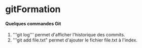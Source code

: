# gitFormation

#### Quelques commandes Git

1. '''git log''' permet d'afficher l'historique des commits. 
2. '''git add file.txt" permet d'ajouter le fichier file.txt à l'index.
